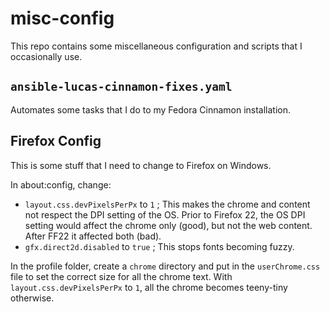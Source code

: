 # misc-config

This repo contains some miscellaneous configuration and scripts that I occasionally use.

## `ansible-lucas-cinnamon-fixes.yaml`

Automates some tasks that I do to my Fedora Cinnamon installation.

## Firefox Config

This is some stuff that I need to change to Firefox on Windows.

In about:config, change:

* `layout.css.devPixelsPerPx` to `1` ; This makes the chrome and content not respect the DPI setting of the OS. Prior to Firefox 22, the OS DPI setting would affect the chrome only (good), but not the web content. After FF22 it affected both (bad).
* `gfx.direct2d.disabled` to `true` ; This stops fonts becoming fuzzy.

In the profile folder, create a `chrome` directory and put in the `userChrome.css` file to set the correct size for all the chrome text. With `layout.css.devPixelsPerPx` to `1`, all the chrome becomes teeny-tiny otherwise.
